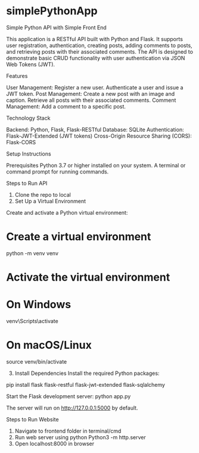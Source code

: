 # simplePythonApp
Simple Python API with Simple Front End

This application is a RESTful API built with Python and Flask. It supports user registration, authentication, creating posts, adding comments to posts, and retrieving posts with their associated comments. The API is designed to demonstrate basic CRUD functionality with user authentication via JSON Web Tokens (JWT).

Features

User Management:
Register a new user.
Authenticate a user and issue a JWT token.
Post Management:
Create a new post with an image and caption.
Retrieve all posts with their associated comments.
Comment Management:
Add a comment to a specific post.

Technology Stack

Backend: Python, Flask, Flask-RESTful
Database: SQLite
Authentication: Flask-JWT-Extended (JWT tokens)
Cross-Origin Resource Sharing (CORS): Flask-CORS

Setup Instructions

Prerequisites
Python 3.7 or higher installed on your system.
A terminal or command prompt for running commands.

Steps to Run API
1. Clone the repo to local
2. Set Up a Virtual Environment

Create and activate a Python virtual environment:

# Create a virtual environment
python -m venv venv

# Activate the virtual environment
# On Windows
venv\Scripts\activate

# On macOS/Linux
source venv/bin/activate

3. Install Dependencies
Install the required Python packages:

pip install flask flask-restful flask-jwt-extended flask-sqlalchemy

Start the Flask development server:
python app.py

The server will run on http://127.0.0.1:5000 by default.


Steps to Run Website
1. Navigate to frontend folder in terminal/cmd
2. Run web server using python
    Python3 -m http.server
3.  Open localhost:8000 in browser



